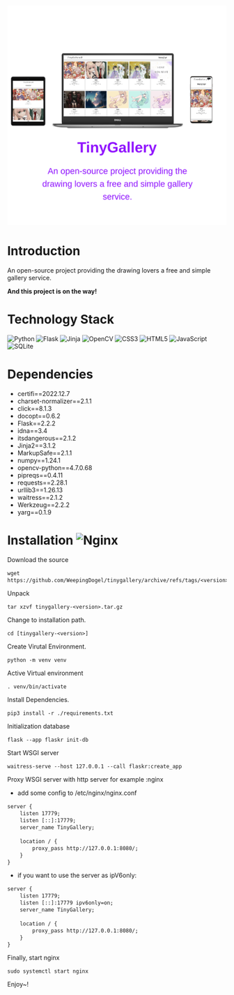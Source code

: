 ![](./cover.png)

# Introduction

An open-source project providing the drawing lovers a free and simple gallery service.

**And this project is on the way!**

# Technology Stack

![Python](https://img.shields.io/badge/python-3670A0?style=for-the-badge&logo=python&logoColor=ffdd54)
![Flask](https://img.shields.io/badge/flask-%23000.svg?style=for-the-badge&logo=flask&logoColor=white)
![Jinja](https://img.shields.io/badge/jinja-white.svg?style=for-the-badge&logo=jinja&logoColor=black)
![OpenCV](https://img.shields.io/badge/opencv-%23white.svg?style=for-the-badge&logo=opencv&logoColor=white)
![CSS3](https://img.shields.io/badge/css3-%231572B6.svg?style=for-the-badge&logo=css3&logoColor=white)
![HTML5](https://img.shields.io/badge/html5-%23E34F26.svg?style=for-the-badge&logo=html5&logoColor=white)
![JavaScript](https://img.shields.io/badge/javascript-%23323330.svg?style=for-the-badge&logo=javascript&logoColor=%23F7DF1E)
![SQLite](https://img.shields.io/badge/sqlite-%2307405e.svg?style=for-the-badge&logo=sqlite&logoColor=white)


# Dependencies

* certifi==2022.12.7
* charset-normalizer==2.1.1
* click==8.1.3
* docopt==0.6.2
* Flask==2.2.2
* idna==3.4
* itsdangerous==2.1.2
* Jinja2==3.1.2
* MarkupSafe==2.1.1
* numpy==1.24.1
* opencv-python==4.7.0.68
* pipreqs==0.4.11
* requests==2.28.1
* urllib3==1.26.13
* waitress==2.1.2
* Werkzeug==2.2.2
* yarg==0.1.9

# Installation ![Nginx](https://img.shields.io/badge/nginx-%23009639.svg?style=for-the-badge&logo=nginx&logoColor=white)



Download the source

```
wget https://github.com/WeepingDogel/tinygallery/archive/refs/tags/<version>.tar.gz
```

Unpack

```
tar xzvf tinygallery-<version>.tar.gz
```

Change to installation path.

```
cd [tinygallery-<version>]
```

Create Virutal Environment.

```
python -m venv venv
```

Active Virtual environment

```
. venv/bin/activate
```

Install Dependencies.

```
pip3 install -r ./requirements.txt
```

Initialization database

```
flask --app flaskr init-db
```

Start WSGI server

```
waitress-serve --host 127.0.0.1 --call flaskr:create_app
```

Proxy WSGI server with http server for example :nginx

* add some config to /etc/nginx/nginx.conf

```
server {
    listen 17779;
    listen [::]:17779;
    server_name TinyGallery;
        
    location / {
        proxy_pass http://127.0.0.1:8080/;
    }
}
```

* if you want to use the server as ipV6only:
```
server {
    listen 17779;
    listen [::]:17779 ipv6only=on;
    server_name TinyGallery;
        
    location / {
        proxy_pass http://127.0.0.1:8080/;
    }
}
```

Finally, start nginx

```
sudo systemctl start nginx
```

Enjoy~!